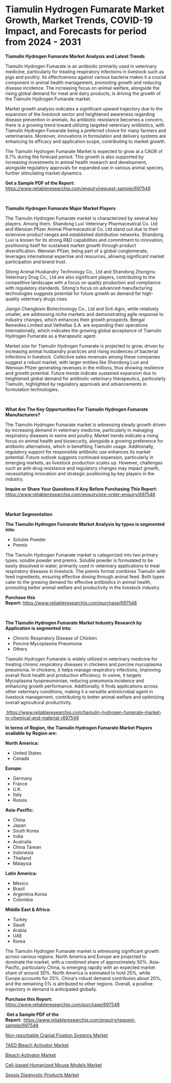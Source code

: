 <p><h1>Tiamulin Hydrogen Fumarate Market Growth, Market Trends, COVID-19 Impact, and Forecasts for period from 2024 - 2031</h1></p><p><strong>Tiamulin Hydrogen Fumarate Market Analysis and Latest Trends</strong></p>
<p><p>Tiamulin Hydrogen Fumarate is an antibiotic primarily used in veterinary medicine, particularly for treating respiratory infections in livestock such as pigs and poultry. Its effectiveness against various bacteria makes it a crucial component in animal health management, promoting growth and reducing disease incidence. The increasing focus on animal welfare, alongside the rising global demand for meat and dairy products, is driving the growth of the Tiamulin Hydrogen Fumarate market.</p><p>Market growth analysis indicates a significant upward trajectory due to the expansion of the livestock sector and heightened awareness regarding disease prevention in animals. As antibiotic resistance becomes a concern, there is a growing trend toward utilizing targeted veterinary antibiotics, with Tiamulin Hydrogen Fumarate being a preferred choice for many farmers and veterinarians. Moreover, innovations in formulation and delivery systems are enhancing its efficacy and application scope, contributing to market growth.</p><p>The Tiamulin Hydrogen Fumarate Market is expected to grow at a CAGR of 6.7% during the forecast period. This growth is also supported by increasing investments in animal health research and development, alongside regulatory approvals for expanded use in various animal species, further stimulating market dynamics.</p></p>
<p><strong>Get a Sample PDF of the Report:&nbsp;</strong> <a href="https://www.reliableresearchiq.com/enquiry/request-sample/697548?utm_campaign=1123&utm_medium=2&utm_source=Github&utm_content=ia&utm_term=08112024&utm_id=tiamulin-hydrogen-fumarate">https://www.reliableresearchiq.com/enquiry/request-sample/697548</a></p>
<p>&nbsp;</p>
<p><strong>Tiamulin Hydrogen Fumarate Major Market Players</strong></p>
<p><p>The Tiamulin Hydrogen Fumarate market is characterized by several key players. Among them, Shandong Luxi Veterinary Pharmaceutical Co. Ltd and Wenxian Pfizer Animal Pharmaceutical Co. Ltd stand out due to their extensive product ranges and established distribution networks. Shandong Luxi is known for its strong R&D capabilities and commitment to innovation, positioning itself for sustained market growth through product diversification. Wenxian Pfizer, being part of a global conglomerate, leverages international expertise and resources, allowing significant market participation and brand trust.</p><p>Sitong Animal Husbandry Technology Co., Ltd and Shandong Zhongmu Veterinary Drug Co., Ltd are also significant players, contributing to the competitive landscape with a focus on quality production and compliance with regulatory standards. Sitong's focus on advanced manufacturing technologies suggests potential for future growth as demand for high-quality veterinary drugs rises.</p><p>Jiangxi Chengbixin Biotechnology Co., Ltd and Svit-Agro, while relatively smaller, are addressing niche markets and demonstrating agile response to industry changes, which enhances their growth prospects. Bengal Remedies Limited and Vethellas S.A. are expanding their operations internationally, which indicates the growing global acceptance of Tiamulin Hydrogen Fumarate as a therapeutic agent.</p><p>Market size for Tiamulin Hydrogen Fumarate is projected to grow, driven by increasing animal husbandry practices and rising incidences of bacterial infections in livestock. Collective sales revenues among these companies suggest a robust market, with larger entities like Shandong Luxi and Wenxian Pfizer generating revenues in the millions, thus showing resilience and growth potential. Future trends indicate sustained expansion due to heightened global demand for antibiotic veterinary therapeutics, particularly Tiamulin, highlighted by regulatory approvals and advancements in formulation technologies.</p></p>
<p>&nbsp;</p>
<p><strong>What Are The Key Opportunities For Tiamulin Hydrogen Fumarate Manufacturers?</strong></p>
<p><p>The Tiamulin Hydrogen Fumarate market is witnessing steady growth driven by increasing demand in veterinary medicine, particularly in managing respiratory diseases in swine and poultry. Market trends indicate a rising focus on animal health and biosecurity, alongside a growing preference for antibiotic alternatives, which is benefiting Tiamulin usage. Additionally, regulatory support for responsible antibiotic use enhances its market potential. Future outlook suggests continued expansion, particularly in emerging markets, as livestock production scales up. However, challenges such as anti-drug resistance and regulatory changes may impact growth, necessitating innovation and strategic positioning by key players in the industry.</p></p>
<p><strong>Inquire or Share Your Questions If Any Before Purchasing This Report:</strong> <a href="https://www.reliableresearchiq.com/enquiry/pre-order-enquiry/697548?utm_campaign=1123&utm_medium=2&utm_source=Github&utm_content=ia&utm_term=08112024&utm_id=tiamulin-hydrogen-fumarate">https://www.reliableresearchiq.com/enquiry/pre-order-enquiry/697548</a></p>
<p>&nbsp;</p>
<p><strong>Market Segmentation</strong></p>
<p><strong>The Tiamulin Hydrogen Fumarate Market Analysis by types is segmented into:</strong></p>
<p><ul><li>Soluble Powder</li><li>Premix</li></ul></p>
<p><p>The Tiamulin Hydrogen Fumarate market is categorized into two primary types: soluble powder and premix. Soluble powder is formulated to be easily dissolved in water, primarily used in veterinary applications to treat respiratory diseases in livestock. The premix format combines Tiamulin with feed ingredients, ensuring effective dosing through animal feed. Both types cater to the growing demand for effective antibiotics in animal health, promoting better animal welfare and productivity in the livestock industry.</p></p>
<p><strong>Purchase this Report:&nbsp;</strong><a href="https://www.reliableresearchiq.com/purchase/697548?utm_campaign=1123&utm_medium=2&utm_source=Github&utm_content=ia&utm_term=08112024&utm_id=tiamulin-hydrogen-fumarate">https://www.reliableresearchiq.com/purchase/697548</a></p>
<p>&nbsp;</p>
<p><strong>The Tiamulin Hydrogen Fumarate Market Industry Research by Application is segmented into:</strong></p>
<p><ul><li>Chronic Respiratory Disease of Chicken</li><li>Porcine Mycoplasma Pneumonia</li><li>Others</li></ul></p>
<p><p>Tiamulin Hydrogen Fumarate is widely utilized in veterinary medicine for treating chronic respiratory diseases in chickens and porcine mycoplasma pneumonia. In chickens, it helps manage respiratory infections, improving overall flock health and production efficiency. In swine, it targets Mycoplasma hyopneumoniae, reducing pneumonia incidence and enhancing growth performance. Additionally, it finds applications across other veterinary conditions, making it a versatile antimicrobial agent in livestock management, contributing to better animal welfare and optimizing overall agricultural productivity.</p></p>
<p><a href="https://www.reliableresearchiq.com/tiamulin-hydrogen-fumarate-market-in-chemical-and-material-r697548?utm_campaign=1123&utm_medium=2&utm_source=Github&utm_content=ia&utm_term=08112024&utm_id=tiamulin-hydrogen-fumarate">&nbsp;https://www.reliableresearchiq.com/tiamulin-hydrogen-fumarate-market-in-chemical-and-material-r697548</a></p>
<p><strong>In terms of Region, the Tiamulin Hydrogen Fumarate Market Players available by Region are:</strong></p>
<p>
    <p> <strong> North America: </strong>
        <ul>
            <li>United States</li>
            <li>Canada</li>
        </ul>
        </p> 
    <p> <strong> Europe: </strong>
        <ul>
            <li>Germany</li>
            <li>France</li>
            <li>U.K.</li>
            <li>Italy</li>
            <li>Russia</li>
        </ul>
        </p> 
    <p> <strong> Asia-Pacific: </strong>
        <ul>
            <li>China</li>
            <li>Japan</li>
            <li>South Korea</li>
            <li>India</li>
            <li>Australia</li>
            <li>China Taiwan</li>
            <li>Indonesia</li>
            <li>Thailand</li>
            <li>Malaysia</li>
        </ul>
        </p> 
    <p> <strong> Latin America: </strong>
        <ul>
            <li>Mexico</li>
            <li>Brazil</li>
            <li>Argentina Korea</li>
            <li>Colombia</li>
        </ul>
        </p> 
    <p> <strong> Middle East & Africa: </strong>
        <ul>
            <li>Turkey</li>
            <li>Saudi</li>
            <li>Arabia</li>
            <li>UAE</li>
            <li>Korea</li>
        </ul>
    </p>
    </p>
<p><p>The Tiamulin Hydrogen Fumarate market is witnessing significant growth across various regions. North America and Europe are projected to dominate the market, with a combined share of approximately 50%. Asia-Pacific, particularly China, is emerging rapidly with an expected market share of around 30%. North America is estimated to hold 25%, while Europe accounts for 25%. China's robust demand contributes about 20%, and the remaining 5% is attributed to other regions. Overall, a positive trajectory in demand is anticipated globally.</p></p>
<p><strong>Purchase this Report: </strong><a href="https://www.reliableresearchiq.com/purchase/697548?utm_campaign=1123&utm_medium=2&utm_source=Github&utm_content=ia&utm_term=08112024&utm_id=tiamulin-hydrogen-fumarate">https://www.reliableresearchiq.com/purchase/697548</a></p>
<p>&nbsp;<strong>Get a Sample PDF of the Report:&nbsp;&nbsp;</strong><a href="https://www.reliableresearchiq.com/enquiry/request-sample/697548?utm_campaign=1123&utm_medium=2&utm_source=Github&utm_content=ia&utm_term=08112024&utm_id=tiamulin-hydrogen-fumarate">https://www.reliableresearchiq.com/enquiry/request-sample/697548</a></p>
<p><strong></strong></p>
<p><p><a href="https://issuu.com/reportprime-2/docs/non-resorbable-cranial-fixation-sys_54ff6e1e9bbfdc?utm_campaign=1123&utm_medium=2&utm_source=Github&utm_content=ia&utm_term=08112024&utm_id=tiamulin-hydrogen-fumarate">Non-resorbable Cranial Fixation Systems Market</a></p><p><a href="https://github.com/fosters9adames/Market-Research-Report-List-1/blob/main/taed-bleach-activator-market.md?utm_campaign=1123&utm_medium=2&utm_source=Github&utm_content=ia&utm_term=08112024&utm_id=tiamulin-hydrogen-fumarate">TAED Bleach Activator Market</a></p><p><a href="https://github.com/anaeilandos/Market-Research-Report-List-1/blob/main/bleach-activator-market.md?utm_campaign=1123&utm_medium=2&utm_source=Github&utm_content=ia&utm_term=08112024&utm_id=tiamulin-hydrogen-fumarate">Bleach Activator Market</a></p><p><a href="https://issuu.com/reportprime-2/docs/cell-based-humanized-mouse-models-m_88e8078d01d571?utm_campaign=1123&utm_medium=2&utm_source=Github&utm_content=ia&utm_term=08112024&utm_id=tiamulin-hydrogen-fumarate">Cell-based Humanized Mouse Models Market</a></p><p><a href="https://issuu.com/reportprime-2/docs/sepsis-diagnostic-products-market-s_f83af44e5bbbfd?utm_campaign=1123&utm_medium=2&utm_source=Github&utm_content=ia&utm_term=08112024&utm_id=tiamulin-hydrogen-fumarate">Sepsis Diagnostic Products Market</a></p></p>